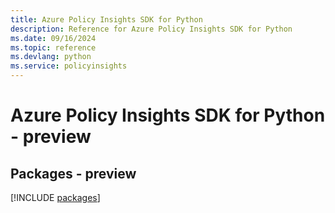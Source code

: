 ```yaml
---
title: Azure Policy Insights SDK for Python
description: Reference for Azure Policy Insights SDK for Python
ms.date: 09/16/2024
ms.topic: reference
ms.devlang: python
ms.service: policyinsights
---
```

# Azure Policy Insights SDK for Python - preview
## Packages - preview
[!INCLUDE [packages](policy-insights-index.md)]